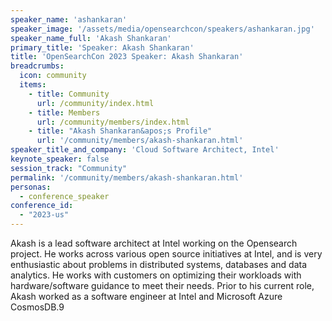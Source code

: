 ```yaml
---
speaker_name: 'ashankaran'
speaker_image: '/assets/media/opensearchcon/speakers/ashankaran.jpg'
speaker_name_full: 'Akash Shankaran'
primary_title: 'Speaker: Akash Shankaran'
title: 'OpenSearchCon 2023 Speaker: Akash Shankaran'
breadcrumbs:
  icon: community
  items:
    - title: Community
      url: /community/index.html
    - title: Members
      url: /community/members/index.html
    - title: "Akash Shankaran&apos;s Profile"
      url: '/community/members/akash-shankaran.html'
speaker_title_and_company: 'Cloud Software Architect, Intel'
keynote_speaker: false
session_track: "Community"
permalink: '/community/members/akash-shankaran.html'
personas:
  - conference_speaker
conference_id:
  - "2023-us"
---
```

Akash is a lead software architect at Intel working on the Opensearch project. He works across various open source initiatives at Intel, and is very enthusiastic about problems in distributed systems, databases and data analytics. He works with customers on optimizing their workloads with hardware/software guidance to meet their needs. Prior to his current role, Akash worked as a software engineer at Intel and Microsoft Azure CosmosDB.9